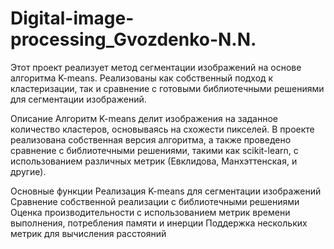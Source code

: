 # Digital-image-processing_Gvozdenko-N.N.
Этот проект реализует метод сегментации изображений на основе алгоритма K-means. Реализованы как собственный подход к кластеризации, так и сравнение с готовыми библиотечными решениями для сегментации изображений.

Описание
Алгоритм K-means делит изображения на заданное количество кластеров, основываясь на схожести пикселей. В проекте реализована собственная версия алгоритма, а также проведено сравнение с библиотечными решениями, такими как scikit-learn, с использованием различных метрик (Евклидова, Манхэттенская, и другие).

Основные функции
Реализация K-means для сегментации изображений
Сравнение собственной реализации с библиотечными решениями
Оценка производительности с использованием метрик времени выполнения, потребления памяти и инерции
Поддержка нескольких метрик для вычисления расстояний
